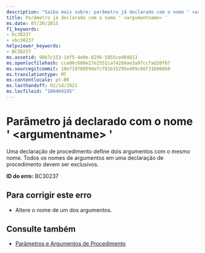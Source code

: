 ```yaml
---
description: "Saiba mais sobre: parâmetro já declarado com o nome ' <argumentname> '"
title: Parâmetro já declarado com o nome ' <argumentname> '
ms.date: 07/20/2015
f1_keywords:
- bc30237
- vbc30237
helpviewer_keywords:
- BC30237
ms.assetid: 98b7c153-1df5-4e0e-8296-5855ced04813
ms.openlocfilehash: cce06c608e27e2551caf4268ae3a97ccfad20f67
ms.sourcegitcommit: 10e719780594efc781b15295e499c66f316068b8
ms.translationtype: MT
ms.contentlocale: pt-BR
ms.lasthandoff: 02/14/2021
ms.locfileid: "100469195"
---
```

# <a name="parameter-already-declared-with-name-argumentname"></a>Parâmetro já declarado com o nome ' \<argumentname> '

Uma declaração de procedimento define dois argumentos com o mesmo nome. Todos os nomes de argumentos em uma declaração de procedimento devem ser exclusivos.  
  
 **ID do erro:** BC30237  
  
## <a name="to-correct-this-error"></a>Para corrigir este erro  
  
- Altere o nome de um dos argumentos.  
  
## <a name="see-also"></a>Consulte também

- [Parâmetros e Argumentos de Procedimento](../programming-guide/language-features/procedures/procedure-parameters-and-arguments.md)

